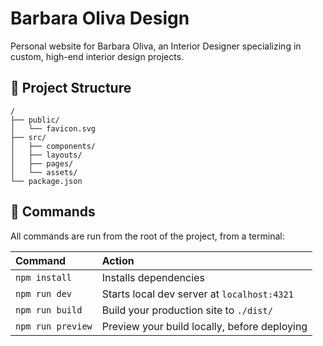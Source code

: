 # Barbara Oliva Design

Personal website for Barbara Oliva, an Interior Designer specializing in custom, high-end interior design projects.

## 🚀 Project Structure

```text
/
├── public/
│   └── favicon.svg
├── src/
│   ├── components/
│   ├── layouts/
│   ├── pages/
│   └── assets/
└── package.json
```

## 🧞 Commands

All commands are run from the root of the project, from a terminal:

| Command                   | Action                                           |
| :------------------------ | :----------------------------------------------- |
| `npm install`             | Installs dependencies                            |
| `npm run dev`             | Starts local dev server at `localhost:4321`      |
| `npm run build`           | Build your production site to `./dist/`          |
| `npm run preview`         | Preview your build locally, before deploying     |